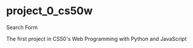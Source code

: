 # project_0_cs50w
Search Form

The first project in CS50's Web Programming with Python and JavaScript
